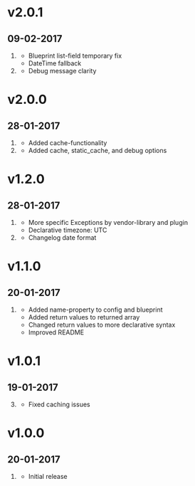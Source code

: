 # v2.0.1
## 09-02-2017

1. [](#bugfix)
    * Blueprint list-field temporary fix
    * DateTime fallback
2. [](#improved)
    * Debug message clarity

# v2.0.0
## 28-01-2017

1. [](#improved)
    * Added cache-functionality
2. [](#new)
    * Added cache, static_cache, and debug options

# v1.2.0
## 28-01-2017

1. [](#improved)
    * More specific Exceptions by vendor-library and plugin
    * Declarative timezone: UTC
2. [](#bugfix)
     * Changelog date format

# v1.1.0
## 20-01-2017

1. [](#improved)
    * Added name-property to config and blueprint
    * Added return values to returned array
    * Changed return values to more declarative syntax
    * Improved README

# v1.0.1
## 19-01-2017

3. [](#bugfix)
     * Fixed caching issues

# v1.0.0
## 20-01-2017

1. [](#new)
    * Initial release